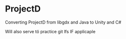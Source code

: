 # ProjectD
Converting ProjectD from libgdx and Java to Unity and C#

Will also serve tö practice git lfs IF applicaple
